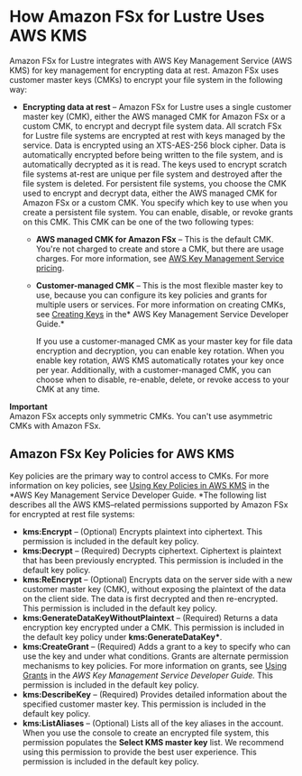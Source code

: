 # How Amazon FSx for Lustre Uses AWS KMS<a name="FSXKMS"></a>

Amazon FSx for Lustre integrates with AWS Key Management Service \(AWS KMS\) for key management for encrypting data at rest\. Amazon FSx uses customer master keys \(CMKs\) to encrypt your file system in the following way:
+ **Encrypting data at rest** – Amazon FSx for Lustre uses a single customer master key \(CMK\), either the AWS managed CMK for Amazon FSx or a custom CMK, to encrypt and decrypt file system data\. All scratch FSx for Lustre file systems are encrypted at rest with keys managed by the service\. Data is encrypted using an XTS\-AES\-256 block cipher\. Data is automatically encrypted before being written to the file system, and is automatically decrypted as it is read\. The keys used to encrypt scratch file systems at\-rest are unique per file system and destroyed after the file system is deleted\. For persistent file systems, you choose the CMK used to encrypt and decrypt data, either the AWS managed CMK for Amazon FSx or a custom CMK\. You specify which key to use when you create a persistent file system\. You can enable, disable, or revoke grants on this CMK\. This CMK can be one of the two following types:
  + **AWS managed CMK for Amazon FSx** – This is the default CMK\. You're not charged to create and store a CMK, but there are usage charges\. For more information, see [AWS Key Management Service pricing](https://aws.amazon.com/kms/pricing/)\.
  + **Customer\-managed CMK** – This is the most flexible master key to use, because you can configure its key policies and grants for multiple users or services\. For more information on creating CMKs, see [Creating Keys](https://docs.aws.amazon.com/kms/latest/developerguide/create-keys.html) in the* AWS Key Management Service Developer Guide\.*

    If you use a customer\-managed CMK as your master key for file data encryption and decryption, you can enable key rotation\. When you enable key rotation, AWS KMS automatically rotates your key once per year\. Additionally, with a customer\-managed CMK, you can choose when to disable, re\-enable, delete, or revoke access to your CMK at any time\. 

**Important**  
Amazon FSx accepts only symmetric CMKs\. You can't use asymmetric CMKs with Amazon FSx\.

## Amazon FSx Key Policies for AWS KMS<a name="FSxKMSPolicy"></a>

Key policies are the primary way to control access to CMKs\. For more information on key policies, see [Using Key Policies in AWS KMS](https://docs.aws.amazon.com/kms/latest/developerguide/key-policies.html) in the *AWS Key Management Service Developer Guide\. *The following list describes all the AWS KMS–related permissions supported by Amazon FSx for encrypted at rest file systems:
+ **kms:Encrypt** – \(Optional\) Encrypts plaintext into ciphertext\. This permission is included in the default key policy\.
+ **kms:Decrypt** – \(Required\) Decrypts ciphertext\. Ciphertext is plaintext that has been previously encrypted\. This permission is included in the default key policy\.
+ **kms:ReEncrypt** – \(Optional\) Encrypts data on the server side with a new customer master key \(CMK\), without exposing the plaintext of the data on the client side\. The data is first decrypted and then re\-encrypted\. This permission is included in the default key policy\.
+ **kms:GenerateDataKeyWithoutPlaintext** – \(Required\) Returns a data encryption key encrypted under a CMK\. This permission is included in the default key policy under **kms:GenerateDataKey\***\.
+ **kms:CreateGrant** – \(Required\) Adds a grant to a key to specify who can use the key and under what conditions\. Grants are alternate permission mechanisms to key policies\. For more information on grants, see [Using Grants](https://docs.aws.amazon.com/kms/latest/developerguide/grants.html) in the *AWS Key Management Service Developer Guide\.* This permission is included in the default key policy\.
+ **kms:DescribeKey** – \(Required\) Provides detailed information about the specified customer master key\. This permission is included in the default key policy\.
+ **kms:ListAliases** – \(Optional\) Lists all of the key aliases in the account\. When you use the console to create an encrypted file system, this permission populates the **Select KMS master key** list\. We recommend using this permission to provide the best user experience\. This permission is included in the default key policy\.
